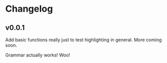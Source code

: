 # Changelog

## v0.0.1

Add basic functions really just to test highlighting in general. More coming soon.

Grammar actually works! Woo!
